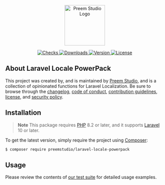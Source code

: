 <p align="center">
    <a href="https://preem.studio" target="_blank">
        <img src="https://raw.githubusercontent.com/PreemStudio/assets/main/logo-text.svg" width="128" alt="Preem Studio Logo" />
    </a>
</p>

<p align="center">
    <a href="https://github.com/PreemStudio/laravel-locale-powerpack/actions">
        <img src="https://badge.sh/github/check-runs/PreemStudio/laravel-locale-powerpack" alt="Checks" />
    </a>
    <a href="https://packagist.org/packages/preemstudio/laravel-locale-powerpack">
        <img src="https://badge.sh/packagist/downloads/PreemStudio/laravel-locale-powerpack" alt="Downloads" />
    </a>
    <a href="https://packagist.org/packages/preemstudio/laravel-locale-powerpack">
        <img src="https://badge.sh/packagist/version/PreemStudio/laravel-locale-powerpack" alt="Version" />
    </a>
    <a href="https://packagist.org/packages/preemstudio/laravel-locale-powerpack">
        <img src="https://badge.sh/packagist/license/PreemStudio/laravel-locale-powerpack" alt="License" />
    </a>
</p>

## About Laravel Locale PowerPack

This project was created by, and is maintained by [Preem Studio](https://github.com/PreemStudio), and is a collection of opinionated functions for Laravel Localization. Be sure to browse through the [changelog](CHANGELOG.md), [code of conduct](.github/CODE_OF_CONDUCT.md), [contribution guidelines](.github/CONTRIBUTING.md), [license](LICENSE), and [security policy](.github/SECURITY.md).

## Installation

> **Note**
> This package requires [PHP](https://www.php.net/) 8.2 or later, and it supports [Laravel](https://laravel.com/) 10 or later.

To get the latest version, simply require the project using [Composer](https://getcomposer.org/):

```bash
$ composer require preemstudio/laravel-locale-powerpack
```

## Usage

Please review the contents of [our test suite](/tests) for detailed usage examples.

